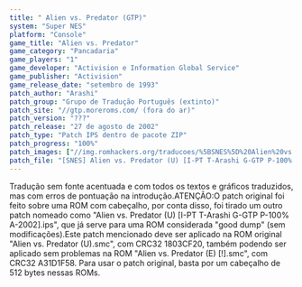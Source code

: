```yaml
---
title: " Alien vs. Predator (GTP)"
system: "Super NES"
platform: "Console"
game_title: "Alien vs. Predator"
game_category: "Pancadaria"
game_players: "1"
game_developer: "Activision e Information Global Service"
game_publisher: "Activision"
game_release_date: "setembro de 1993"
patch_author: "Arashi"
patch_group: "Grupo de Tradução Português (extinto)"
patch_site: "//gtp.moreroms.com/ (fora do ar)"
patch_version: "???"
patch_release: "27 de agosto de 2002"
patch_type: "Patch IPS dentro de pacote ZIP"
patch_progress: "100%"
patch_images: ["//img.romhackers.org/traducoes/%5BSNES%5D%20Alien%20vs.%20Predator%20-%20GTP%20-%201.png","//img.romhackers.org/traducoes/%5BSNES%5D%20Alien%20vs.%20Predator%20-%20GTP%20-%202.png","//img.romhackers.org/traducoes/%5BSNES%5D%20Alien%20vs.%20Predator%20-%20GTP%20-%203.png"]
patch_file: "[SNES] Alien vs. Predator (U) [I-PT T-Arashi G-GTP P-100% A-2002].zip"
---
```

Tradução sem fonte acentuada e com todos os textos e gráficos traduzidos, mas com erros de pontuação na introdução.ATENÇÃO:O patch original foi feito sobre uma ROM com cabeçalho, por conta disso, foi tirado um outro patch nomeado como "Alien vs. Predator (U) [I-PT T-Arashi G-GTP P-100% A-2002].ips", que já serve para uma ROM considerada "good dump" (sem modificações).Este patch mencionado deve ser aplicado na ROM original "Alien vs. Predator (U).smc", com CRC32 1803CF20, também podendo ser aplicado sem problemas na ROM "Alien vs. Predator (E) [!].smc", com CRC32 A31D1F58. Para usar o patch original, basta por um cabeçalho de 512 bytes nessas ROMs.